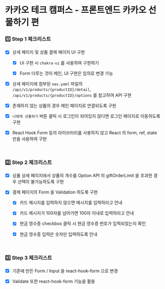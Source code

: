 <h1> 카카오 테크 캠퍼스 - 프론트엔드 카카오 선물하기 편 </h1>

<h3>1️⃣ Step 1 체크리스트</h3>

- [x] 상세 페이지 및 상품 결제 페이지 UI 구현

  - [x] UI 구현 시 `chakra-ui` 를 사용하여 구현하기

  - [x] Form 다루는 것이 메인, UI 구현은 임의로 변경 가능

- [x] 상세 페이지에 첨부된 `oas.yaml` 파일의 `/api/v1/products/{productID}/detail`, `/api/v1/products/{productID}/options` 를 참고하여 API 구현

- [x] 존재하지 않는 상품의 경우 메인 페이지로 연결되도록 구현

- [x] `나에게 선물하기` 버튼 클릭 시 로그인이 되어있지 않다면 로그인 페이지로 이동하도록 구현

- [x] React Hook Form 등의 라이브러리를 사용하지 않고 React 의 form, ref, state 만을 사용하여 구현

<br>

<h3>2️⃣ Step 2 체크리스트</h3>

- [x] 상품 상세 페이지에서 상품의 개수를 Option API 의 giftOrderLimit 을 초과한 경우 선택이 불가능하도록 구현

- [x] 결제 페이지의 Form 을 Validation 하도록 구현

  - [x] 카드 메시지를 입력하지 않으면 메시지를 입력하라고 안내

  - [x] 카드 메시지가 100자를 넘어가면 100자 이내로 입력하라고 안내

  - [x] 현금 영수증 checkbox 클릭 시 현금 영수증 번호가 입력되었는지 확인

  - [x] 현금 영수증 입력은 숫자만 입력하도록 안내 


<br>

<h3>3️⃣ Step 3 체크리스트</h3>

- [x] 기존에 만든 Form / Input 을 react-hook-form 으로 변경

- [x] Validate 또한 react-hook-form 기능을 활용
